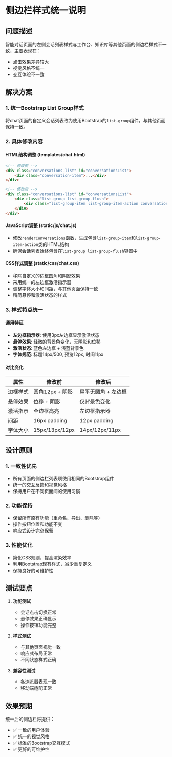 # 侧边栏样式统一说明

## 问题描述
智能对话页面的左侧会话列表样式与工作台、知识库等其他页面的侧边栏样式不一致，主要表现在：
- 点击效果差异较大
- 视觉风格不统一
- 交互体验不一致

## 解决方案

### 1. 统一Bootstrap List Group样式
将chat页面的自定义会话列表改为使用Bootstrap的`list-group`组件，与其他页面保持一致。

### 2. 具体修改内容

#### HTML结构调整 (templates/chat.html)
```html
<!-- 修改前 -->
<div class="conversations-list" id="conversationsList">
    <div class="conversation-item">...</div>
</div>

<!-- 修改后 -->
<div class="conversations-list" id="conversationsList">
    <div class="list-group list-group-flush">
        <div class="list-group-item list-group-item-action conversation-item">...</div>
    </div>
</div>
```

#### JavaScript调整 (static/js/chat.js)
- 修改`renderConversations`函数，生成包含`list-group-item`和`list-group-item-action`类的HTML结构
- 确保会话列表始终包含在`list-group list-group-flush`容器中

#### CSS样式调整 (static/css/chat.css)
- 移除自定义的边框圆角和阴影效果
- 采用统一的左边框激活指示器
- 调整字体大小和间距，与其他页面保持一致
- 精简悬停和激活状态的样式

### 3. 样式特点统一

#### 通用特征
- **左边框指示器**: 使用3px左边框显示激活状态
- **悬停效果**: 轻微的背景色变化，无阴影和位移
- **激活状态**: 蓝色左边框 + 浅蓝背景色
- **字体规范**: 标题14px/500, 预览12px, 时间11px

#### 对比变化
| 属性 | 修改前 | 修改后 |
|------|--------|--------|
| 边框样式 | 圆角12px + 阴影 | 扁平无圆角 + 左边框 |
| 悬停效果 | 位移 + 阴影 | 仅背景色变化 |
| 激活指示 | 全边框高亮 | 左边框指示器 |
| 间距 | 16px padding | 12px padding |
| 字体大小 | 15px/13px/12px | 14px/12px/11px |

## 设计原则

### 1. 一致性优先
- 所有页面的侧边栏列表项使用相同的Bootstrap组件
- 统一的交互反馈和视觉风格
- 保持用户在不同页面间的使用习惯

### 2. 功能保持
- 保留所有原有功能（重命名、导出、删除等）
- 操作按钮位置和功能不变
- 响应式设计完全保留

### 3. 性能优化
- 简化CSS规则，提高渲染效率
- 利用Bootstrap现有样式，减少重复定义
- 保持良好的可维护性

## 测试要点

1. **功能测试**
   - 会话点击切换正常
   - 悬停效果正确显示
   - 操作按钮功能完整

2. **样式测试**
   - 与其他页面视觉一致
   - 响应式布局正常
   - 不同状态样式正确

3. **兼容性测试**
   - 各浏览器表现一致
   - 移动端适配正常

## 效果预期

统一后的侧边栏将提供：
- ✅ 一致的用户体验
- ✅ 统一的视觉风格
- ✅ 标准的Bootstrap交互模式
- ✅ 更好的可维护性 